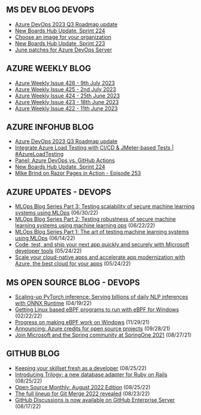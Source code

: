 ## MS DEV BLOG DEVOPS 

<!-- DEVBLOGDEVOPS:START -->
- [Azure DevOps 2023 Q3 Roadmap update](https://devblogs.microsoft.com/devops/azure-devops-2023-q3-roadmap-update/)
- [New Boards Hub Update, Sprint 224](https://devblogs.microsoft.com/devops/new-boards-hub-update-sprint-224/)
- [Choose an image for your organization](https://devblogs.microsoft.com/devops/choose-an-image-for-your-organization/)
- [New Boards Hub Update, Sprint 223](https://devblogs.microsoft.com/devops/new-boards-hub-update-sprint-223/)
- [June patches for Azure DevOps Server](https://devblogs.microsoft.com/devops/june-patches-for-azure-devops-server-2/)
<!-- DEVBLOGDEVOPS:END -->


## AZURE WEEKLY BLOG

<!-- AZUREWEEKLY:START -->
- [Azure Weekly Issue 426 - 9th July 2023](https://azureweekly.info/issue-426.html)
- [Azure Weekly Issue 425 - 2nd July 2023](https://azureweekly.info/issue-425.html)
- [Azure Weekly Issue 424 - 25th June 2023](https://azureweekly.info/issue-424.html)
- [Azure Weekly Issue 423 - 18th June 2023](https://azureweekly.info/issue-423.html)
- [Azure Weekly Issue 422 - 11th June 2023](https://azureweekly.info/issue-422.html)
<!-- AZUREWEEKLY:END -->

## AZURE INFOHUB BLOG 

<!-- AZUREINFOHUB:START -->
- [Azure DevOps 2023 Q3 Roadmap update](https://devblogs.microsoft.com/devops/azure-devops-2023-q3-roadmap-update/)
- [Integrate Azure Load Testing with CI/CD &amp; JMeter-based Tests | #AzureLoadTesting](https://www.youtube.com/watch?v=Oo0XthhTuMQ)
- [Panel: Azure DevOps vs. GitHub Actions](https://www.youtube.com/watch?v=8g4qLzkpjeE)
- [New Boards Hub Update, Sprint 224](https://devblogs.microsoft.com/devops/new-boards-hub-update-sprint-224/)
- [Mike Brind on Razor Pages in Action - Episode 253](http://feed.azuredevops.show/mike-brind-on-razor-pages-in-action-episode-253)
<!-- AZUREINFOHUB:END -->


## AZURE UPDATES - DEVOPS 

<!-- AZUREUPDATES:START -->

 - [MLOps Blog Series Part 3: Testing scalability of secure machine learning systems using MLOps](https://azure.microsoft.com/blog/mlops-blog-series-part-3-testing-scalability-of-secure-machine-learning-systems-using-mlops/) (06/30/22)
 - [MLOps Blog Series Part 2: Testing robustness of secure machine learning systems using machine learning ops](https://azure.microsoft.com/blog/mlops-blog-series-part-2-testing-robustness-of-secure-machine-learning-systems-using-machine-learning-ops/) (06/22/22)
 - [MLOps Blog Series Part 1: The art of testing machine learning systems using MLOps](https://azure.microsoft.com/blog/mlops-blog-series-part-1-the-art-of-testing-machine-learning-systems-using-mlops/) (06/14/22)
 - [Code, test, and ship your next app quickly and securely with Microsoft developer tools](https://azure.microsoft.com/blog/code-test-and-ship-your-next-app-quickly-and-securely-with-microsoft-developer-tools/) (05/24/22)
 - [Scale your cloud-native apps and accelerate app modernization with Azure, the best cloud for your apps](https://azure.microsoft.com/blog/scale-your-cloudnative-apps-and-accelerate-app-modernization-with-azure-the-best-cloud-for-your-apps/) (05/24/22)
<!-- AZUREUPDATES:END -->


## MS OPEN SOURCE BLOG - DEVOPS 

<!-- MSOPENSOURCEBLOG:START -->

 - [Scaling-up PyTorch inference: Serving billions of daily NLP inferences with ONNX Runtime](https://cloudblogs.microsoft.com/opensource/2022/04/19/scaling-up-pytorch-inference-serving-billions-of-daily-nlp-inferences-with-onnx-runtime/) (04/19/22)
 - [Getting Linux based eBPF programs to run with eBPF for Windows](https://cloudblogs.microsoft.com/opensource/2022/02/22/getting-linux-based-ebpf-programs-to-run-with-ebpf-for-windows/) (02/22/22)
 - [Progress on making eBPF work on Windows](https://cloudblogs.microsoft.com/opensource/2021/11/29/progress-on-making-ebpf-work-on-windows/) (11/29/21)
 - [Announcing: Azure credits for open source projects](https://cloudblogs.microsoft.com/opensource/2021/09/28/announcing-azure-credits-for-open-source-projects/) (09/28/21)
 - [Join Microsoft and the Spring community at SpringOne 2021](https://cloudblogs.microsoft.com/opensource/2021/08/27/join-microsoft-and-the-spring-community-at-springone-2021/) (08/27/21)
<!-- MSOPENSOURCEBLOG:END -->


## GITHUB BLOG


<!-- GITHUB:START -->

 - [Keeping your skillset fresh as a developer](https://github.blog/2022-08-25-keeping-your-skillset-fresh-as-a-developer/) (08/25/22)
 - [Introducing Trilogy: a new database adapter for Ruby on Rails](https://github.blog/2022-08-25-introducing-trilogy-a-new-database-adapter-for-ruby-on-rails/) (08/25/22)
 - [Open Source Monthly: August 2022 Edition](https://github.blog/2022-08-25-open-source-monthly-august-2022-edition/) (08/25/22)
 - [The full lineup for Git Merge 2022 revealed](https://github.blog/2022-08-23-the-full-lineup-for-git-merge-2022-revealed/) (08/23/22)
 - [GitHub Discussions is now available on GitHub Enterprise Server](https://github.blog/2022-08-17-github-discussions-is-now-available-on-github-enterprise-server/) (08/17/22)
<!-- GITHUB:END -->
